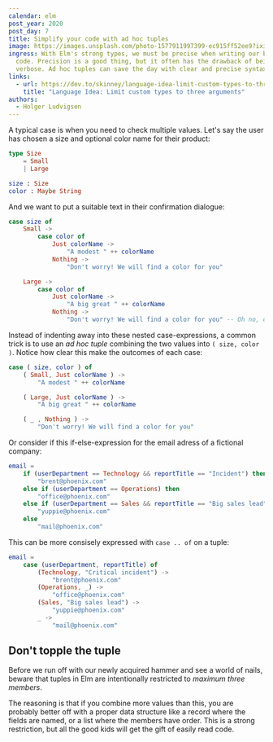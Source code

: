 ```yaml
---
calendar: elm
post_year: 2020
post_day: 7
title: Simplify your code with ad hoc tuples
image: https://images.unsplash.com/photo-1577911997399-ec915ff52ee9?ixid=MXwxMjA3fDB8MHxwaG90by1wYWdlfHx8fGVufDB8fHw%3D&ixlib=rb-1.2.1&auto=format&fit=crop&w=1350&q=80
ingress: With Elm's strong types, we must be precise when writing our business
  code. Precision is a good thing, but it often has the drawback of being
  verbose. Ad hoc tuples can save the day with clear and precise syntax!
links:
  - url: https://dev.to/skinney/language-idea-limit-custom-types-to-three-arguments-27p1
    title: "Language Idea: Limit custom types to three arguments"
authors:
  - Holger Ludvigsen
---
```

A typical case is when you need to check multiple values. Let's say the user has chosen a size and optional color name for their product:

```elm
type Size
    = Small
    | Large 

size : Size
color : Maybe String
```

And we want to put a suitable text in their confirmation dialogue:

```elm
case size of
    Small ->
        case color of
            Just colorName ->
                "A modest " ++ colorName
            Nothing ->
                "Don't worry! We will find a color for you"

    Large ->
        case color of
            Just colorName ->
                "A big great " ++ colorName
            Nothing ->
                "Don't worry! We will find a color for you" -- Oh no, duplication!
```

Instead of indenting away into these nested case-expressions, a common trick is to use an _ad hoc tuple_ combining the two values into `( size, color )`. Notice how clear this make the outcomes of each case:

```elm
case ( size, color ) of
    ( Small, Just colorName ) ->
        "A modest " ++ colorName

    ( Large, Just colorName ) ->
        "A big great " ++ colorName

    ( _ , Nothing ) ->
        "Don't worry! We will find a color for you"
```

Or consider if this if-else-expression for the email adress of a fictional company:

```elm
email = 
    if (userDepartment == Technology && reportTitle == "Incident") then
        "brent@phoenix.com"
    else if (userDepartment == Operations) then
        "office@phoenix.com"
    else if (userDepartment == Sales && reportTitle == "Big sales lead") then
        "yuppie@phoenix.com"
    else
        "mail@phoenix.com"
```

This can be more consisely expressed with `case .. of` on a tuple:

```elm
email = 
    case (userDepartment, reportTitle) of
        (Technology, "Critical incident") ->
            "brent@phoenix.com"
        (Operations, _) ->
            "office@phoenix.com"
        (Sales, "Big sales lead") ->
            "yuppie@phoenix.com"
        _ ->
            "mail@phoenix.com"
```

## Don't topple the tuple

Before we run off with our newly acquired hammer and see a world of nails, beware that tuples in Elm are intentionally restricted to _maximum three members_. 

The reasoning is that if you combine more values than this, you are probably better off with a proper data structure like a record where the fields are named, or a list where the members have order. This is a strong restriction, but all the good kids will get the gift of easily read code.